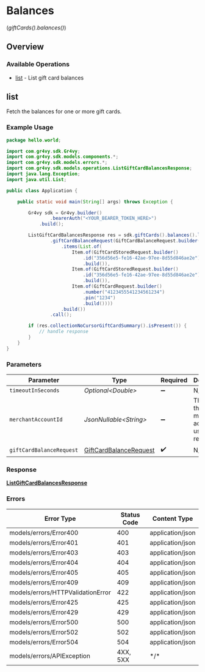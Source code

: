 # Balances
(*giftCards().balances()*)

## Overview

### Available Operations

* [list](#list) - List gift card balances

## list

Fetch the balances for one or more gift cards.

### Example Usage

```java
package hello.world;

import com.gr4vy.sdk.Gr4vy;
import com.gr4vy.sdk.models.components.*;
import com.gr4vy.sdk.models.errors.*;
import com.gr4vy.sdk.models.operations.ListGiftCardBalancesResponse;
import java.lang.Exception;
import java.util.List;

public class Application {

    public static void main(String[] args) throws Exception {

        Gr4vy sdk = Gr4vy.builder()
                .bearerAuth("<YOUR_BEARER_TOKEN_HERE>")
            .build();

        ListGiftCardBalancesResponse res = sdk.giftCards().balances().list()
                .giftCardBalanceRequest(GiftCardBalanceRequest.builder()
                    .items(List.of(
                        Item.of(GiftCardStoredRequest.builder()
                            .id("356d56e5-fe16-42ae-97ee-8d55d846ae2e")
                            .build()),
                        Item.of(GiftCardStoredRequest.builder()
                            .id("356d56e5-fe16-42ae-97ee-8d55d846ae2e")
                            .build()),
                        Item.of(GiftCardRequest.builder()
                            .number("4123455541234561234")
                            .pin("1234")
                            .build())))
                    .build())
                .call();

        if (res.collectionNoCursorGiftCardSummary().isPresent()) {
            // handle response
        }
    }
}
```

### Parameters

| Parameter                                                                   | Type                                                                        | Required                                                                    | Description                                                                 |
| --------------------------------------------------------------------------- | --------------------------------------------------------------------------- | --------------------------------------------------------------------------- | --------------------------------------------------------------------------- |
| `timeoutInSeconds`                                                          | *Optional\<Double>*                                                         | :heavy_minus_sign:                                                          | N/A                                                                         |
| `merchantAccountId`                                                         | *JsonNullable\<String>*                                                     | :heavy_minus_sign:                                                          | The ID of the merchant account to use for this request.                     |
| `giftCardBalanceRequest`                                                    | [GiftCardBalanceRequest](../../models/components/GiftCardBalanceRequest.md) | :heavy_check_mark:                                                          | N/A                                                                         |

### Response

**[ListGiftCardBalancesResponse](../../models/operations/ListGiftCardBalancesResponse.md)**

### Errors

| Error Type                        | Status Code                       | Content Type                      |
| --------------------------------- | --------------------------------- | --------------------------------- |
| models/errors/Error400            | 400                               | application/json                  |
| models/errors/Error401            | 401                               | application/json                  |
| models/errors/Error403            | 403                               | application/json                  |
| models/errors/Error404            | 404                               | application/json                  |
| models/errors/Error405            | 405                               | application/json                  |
| models/errors/Error409            | 409                               | application/json                  |
| models/errors/HTTPValidationError | 422                               | application/json                  |
| models/errors/Error425            | 425                               | application/json                  |
| models/errors/Error429            | 429                               | application/json                  |
| models/errors/Error500            | 500                               | application/json                  |
| models/errors/Error502            | 502                               | application/json                  |
| models/errors/Error504            | 504                               | application/json                  |
| models/errors/APIException        | 4XX, 5XX                          | \*/\*                             |